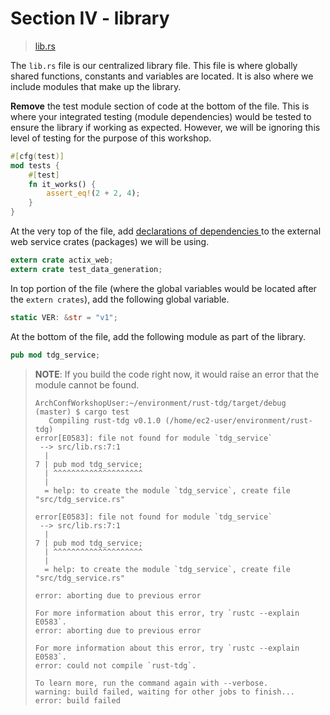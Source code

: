 # Section IV - library

> [lib.rs](https://github.com/dsietz/tdg-workshop/blob/master/rust-tdg/src/lib.rs)

The `lib.rs` file is our centralized library file. This file is where globally shared functions, constants and variables are located. It is also where we include modules that make up the library.

**Remove** the test module section of code at the bottom of the file. This is where your integrated testing \(module dependencies\) would be tested to ensure the library if working as expected. However, we will be ignoring this level of testing for the purpose of this workshop.

```rust
#[cfg(test)]
mod tests {
    #[test]
    fn it_works() {
        assert_eq!(2 + 2, 4);
    }
}
```

At the very top of the file, add [declarations of dependencies ](https://doc.rust-lang.org/reference/items/extern-crates.html)to the external web service crates \(packages\) we will be using.

```rust
extern crate actix_web;
extern crate test_data_generation;
```

In top portion of the file \(where the global variables would be located after the `extern crates`\), add the following global variable.

```rust
static VER: &str = "v1";
```

At the bottom of the file, add the following module as part of the library.

```rust
pub mod tdg_service;
```

> **NOTE**: If you build the code right now, it would raise an error that the module cannot be found.
>
> ```text
> ArchConfWorkshopUser:~/environment/rust-tdg/target/debug (master) $ cargo test
>    Compiling rust-tdg v0.1.0 (/home/ec2-user/environment/rust-tdg)
> error[E0583]: file not found for module `tdg_service`
>  --> src/lib.rs:7:1
>   |
> 7 | pub mod tdg_service;
>   | ^^^^^^^^^^^^^^^^^^^^
>   |
>   = help: to create the module `tdg_service`, create file "src/tdg_service.rs"
>
> error[E0583]: file not found for module `tdg_service`
>  --> src/lib.rs:7:1
>   |
> 7 | pub mod tdg_service;
>   | ^^^^^^^^^^^^^^^^^^^^
>   |
>   = help: to create the module `tdg_service`, create file "src/tdg_service.rs"
>
> error: aborting due to previous error
>
> For more information about this error, try `rustc --explain E0583`.
> error: aborting due to previous error
>
> For more information about this error, try `rustc --explain E0583`.
> error: could not compile `rust-tdg`.
>
> To learn more, run the command again with --verbose.
> warning: build failed, waiting for other jobs to finish...
> error: build failed
> ```

